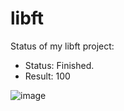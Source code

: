 # libft

<p>Status of my libft project:</p>
<ul>
  <li>Status: Finished.</li>
  <li>Result: 100</li>
</ul>


![image](https://user-images.githubusercontent.com/109795817/204550605-4f9c27bb-b018-4e48-a5ac-5f109fae49da.png)
